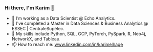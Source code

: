 ### Hi there, I'm Karim 👋

<!--
**karimelhage/karimelhage** is a ✨ _special_ ✨ repository because its `README.md` (this file) appears on your GitHub profile.

Here are some ideas to get you started:

- 🔭 I’m currently working on ...
- 🌱 I’m currently learning ...
- 👯 I’m looking to collaborate on ...
- 🤔 I’m looking for help with ...
- 💬 Ask me about ...
- 📫 How to reach me: ...
- 😄 Pronouns: ...
- ⚡ Fun fact: ...
-->
- 🔭 I’m working as a Data Scientist @ Echo Analytics.
- 🌱 I've completed a Master in Data Sciences & Business Analytics @ ESSEC | CentraleSupélec.
- :goal_net: My skills include Python, SQL, GCP, PyTorch, PySpark, R, Neo4j, NetworkX, and Tableau.
-  📫 How to reach me: www.linkedin.com/in/karimelhage

